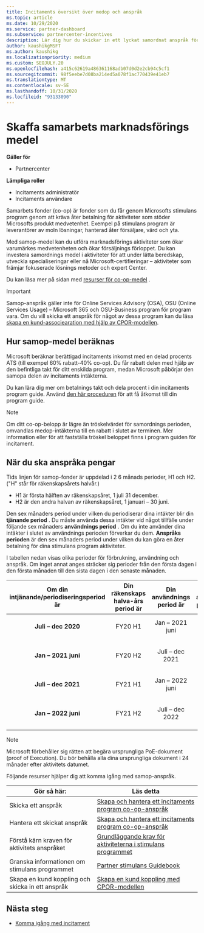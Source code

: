 ```yaml
---
title: Incitaments översikt över medop och anspråk
ms.topic: article
ms.date: 10/29/2020
ms.service: partner-dashboard
ms.subservice: partnercenter-incentives
description: Lär dig hur du skickar in ett lyckat samordnat anspråk för dina incitament genom att organisera rätt dokumentation, fakturor, utdrag och körnings bevis.
author: kaushikgMSFT
ms.author: kaushikg
ms.localizationpriority: medium
ms.custom: SEOJULY.20
ms.openlocfilehash: a415c62619a486361168adb07d0d2e2cb94c5cf1
ms.sourcegitcommit: 98f5eebe7d08ba214ed5a078f1ac770439e41eb7
ms.translationtype: MT
ms.contentlocale: sv-SE
ms.lasthandoff: 10/31/2020
ms.locfileid: "93133090"
---
```

# <a name="earn-cooperative-marketing-funds"></a>Skaffa samarbets marknadsförings medel

**Gäller för**

- Partnercenter

**Lämpliga roller**

- Incitaments administratör
- Incitaments användare

Samarbets fonder (co-op) är fonder som du får genom Microsofts stimulans program genom att kräva åter betalning för aktiviteter som stöder Microsofts produkt medvetenhet. Exempel på stimulans program är leverantörer av moln lösningar, hanterad åter försäljare, värd och yta.

Med samop-medel kan du utföra marknadsförings aktiviteter som ökar varumärkes medvetenheten och ökar försäljnings förloppet. Du kan investera samordnings medel i aktiviteter för att under lätta beredskap, utveckla specialiseringar eller nå Microsoft-certifieringar – aktiviteter som främjar fokuserade lösnings metoder och expert Center.

Du kan läsa mer på sidan med [resurser för co-op-medel](https://partner.microsoft.com/asset/collection/co-op-funds-resources#/) .

>[!Important]
>Samop-anspråk gäller inte för Online Services Advisory (OSA), OSU (Online Services Usage) – Microsoft 365 och OSU-Business program för program vara. Om du vill skicka ett anspråk för något av dessa program kan du läsa [skapa en kund-associearation med hjälp av CPOR-modellen](submit-osa-claim.md).

## <a name="how-co-op-funds-are-calculated"></a>Hur samop-medel beräknas

Microsoft beräknar berättigad incitaments inkomst med en delad procents ATS (till exempel 60% rabatt-40% co-op). Du får rabatt delen med hjälp av den befintliga takt för ditt enskilda program, medan Microsoft påbörjar den samopa delen av incitaments intäkterna.

Du kan lära dig mer om betalnings takt och dela procent i din incitaments program guide. Använd [den här proceduren](incentives-determined-your-program-eligibility.md) för att få åtkomst till din program guide.

>[!NOTE]
>Om ditt co-op-belopp är lägre än tröskelvärdet för samordnings perioden, omvandlas medop-intäkterna till en rabatt i slutet av terminen. Mer information eller för att fastställa tröskel beloppet finns i program guiden för incitament.

## <a name="when-to-claim-your-funds"></a>När du ska anspråka pengar

Tids linjen för samop-fonder är uppdelad i 2 6 månads perioder, H1 och H2. ("H" står för räkenskapsårets halvår.)

- H1 är första hälften av räkenskapsåret, 1 juli 31 december.
- H2 är den andra halvan av räkenskapsåret, 1 januari – 30 juni.

Den sex månaders period under vilken du periodiserar dina intäkter blir din **tjänande period** . Du måste använda dessa intäkter vid något tillfälle under följande sex månaders **användnings period** . Om du inte använder dina intäkter i slutet av användnings perioden förverkar du dem. **Anspråks perioden** är den sex månaders period under vilken du kan göra en åter betalning för dina stimulans program aktiviteter.

I tabellen nedan visas olika perioder för förbrukning, användning och anspråk. Om inget annat anges sträcker sig perioder från den första dagen i den första månaden till den sista dagen i den senaste månaden.

|  Om din intjänande/periodiseringsperiod är  |Din räkenskaps halva-års period är  |  Din användnings period är  |  Din anspråks period är  |
| :-----------: | :-----------: | :-----------: | :-----------: |
|**Juli – dec 2020**| FY20 H1  |  Jan – 2021 juni  |  Feb 16-aug 15 2021  |
|**Jan – 2021 juni** |  FY20 H2  |  Juli – dec 2021  |  Aug 16 2021-Feb 15 2022  |
|**Juli – dec 2021**|  FY21 H1  |  Jan – 2022 juni  |  Feb 16-aug 15 2022  |
|**Jan – 2022 juni** |  FY21 H2  |  Juli – dec 2022  |  Aug 16 2022-Feb 15 2023  |

>[!NOTE]
>Microsoft förbehåller sig rätten att begära ursprungliga PoE-dokument (proof of Execution). Du bör behålla alla dina ursprungliga dokument i 24 månader efter aktivitets datumet.

Följande resurser hjälper dig att komma igång med samop-anspråk.

| Gör så här: | Läs detta |
| ------ | ----------- |
| Skicka ett anspråk |  [Skapa och hantera ett incitaments program co-op-anspråk](create-incentives-claims.md)  |
| Hantera ett skickat anspråk | [Skapa och hantera ett incitaments program co-op-anspråk](create-incentives-claims.md)    |
| Förstå kärn kraven för aktivitets anspråket | [Grundläggande krav för aktiviteterna i stimulans programmet](core-requirements.md)   |
| Granska informationen om stimulans programmet | [Partner stimulans Guidebook](https://assetsprod.microsoft.com/co-op-guidebook.pdf)  |
| Skapa en kund koppling och skicka in ett anspråk | [Skapa en kund koppling med CPOR-modellen](submit-osa-claim.md)   |

## <a name="next-steps"></a>Nästa steg

- [Komma igång med incitament](incentives-get-started-intro.md)
